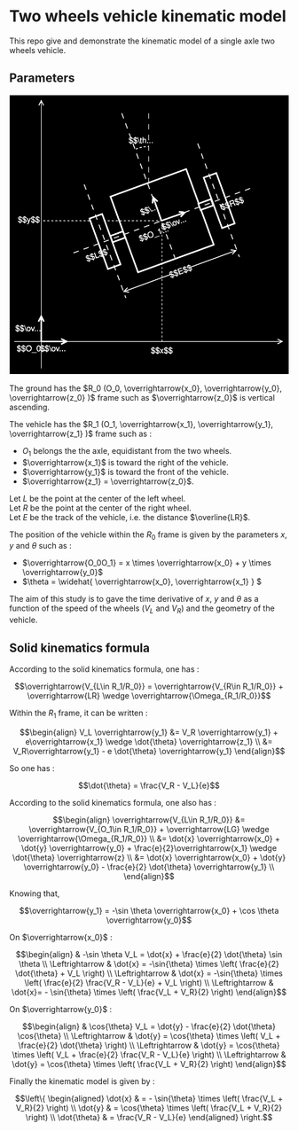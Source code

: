 # Two wheels vehicle kinematic model

This repo give and demonstrate the kinematic model of a single axle two wheels vehicle.

## Parameters

<img src="pictures/frame_and_bot.svg" alt="frame and bot" />


The ground has the $R_0 (O_0, \overrightarrow{x_0}, \overrightarrow{y_0}, \overrightarrow{z_0} )$ frame such as $\overrightarrow{z_0}$ is vertical ascending.

The vehicle has the $R_1 (O_1, \overrightarrow{x_1}, \overrightarrow{y_1}, \overrightarrow{z_1} )$ frame such as :
* $O_1$ belongs the the axle, equidistant from the two wheels.
* $\overrightarrow{x_1}$ is toward the right of the vehicle.
* $\overrightarrow{y_1}$ is toward the front of the vehicle.
* $\overrightarrow{z_1} = \overrightarrow{z_0}$.

Let $L$ be the point at the center of the left wheel.  
Let $R$ be the point at the center of the right wheel.  
Let $E$ be the track of the vehicle, i.e. the distance $\overline{LR}$.

The position of the vehicle within the $R_0$ frame is given by the parameters $x$, $y$ and $\theta$ such as :
* $\overrightarrow{O_0O_1} = x \times \overrightarrow{x_0} + y \times \overrightarrow{y_0}$
* $\theta = \widehat{ \overrightarrow{x_0}, \overrightarrow{x_1} } $

The aim of this study is to gave the time derivative of $x$, $y$ and $\theta$ as a function of the speed of the wheels ($V_L$ and $V_R$) and the geometry of the vehicle.

## Solid kinematics formula

According to the solid kinematics formula, one has :
```math
\overrightarrow{V_{L\in R_1/R_0}} = \overrightarrow{V_{R\in R_1/R_0}} + \overrightarrow{LR} \wedge \overrightarrow{\Omega_{R_1/R_0}}
```

Within the $R_1$ frame, it can be written :
```math
\begin{align}
V_L \overrightarrow{y_1} &= V_R \overrightarrow{y_1} + e\overrightarrow{x_1} \wedge \dot{\theta} \overrightarrow{z_1} \\
&= V_R\overrightarrow{y_1} - e \dot{\theta} \overrightarrow{y_1} 
\end{align}
```

So one has :
```math
\dot{\theta} = \frac{V_R - V_L}{e}
```

According to the solid kinematics formula, one also has :

```math
\begin{align}
\overrightarrow{V_{L\in R_1/R_0}} &= \overrightarrow{V_{O_1\in R_1/R_0}} + \overrightarrow{LG} \wedge \overrightarrow{\Omega_{R_1/R_0}} \\
&= \dot{x} \overrightarrow{x_0} + \dot{y} \overrightarrow{y_0} + \frac{e}{2}\overrightarrow{x_1} \wedge \dot{\theta} \overrightarrow{z} \\
&= \dot{x} \overrightarrow{x_0} + \dot{y} \overrightarrow{y_0} - \frac{e}{2} \dot{\theta} \overrightarrow{y_1} \\
\end{align}
```

Knowing that,
```math
\overrightarrow{y_1} = -\sin \theta \overrightarrow{x_0} + \cos \theta \overrightarrow{y_0}
```

On $\overrightarrow{x_0}$ :

```math
\begin{align}
& -\sin \theta V_L = \dot{x} + \frac{e}{2} \dot{\theta} \sin \theta \\
\Leftrightarrow & \dot{x} = -\sin{\theta} \times \left( \frac{e}{2} \dot{\theta}  + V_L \right) \\
\Leftrightarrow & \dot{x} = -\sin{\theta} \times \left( \frac{e}{2} \frac{V_R - V_L}{e}  + V_L \right) \\
\Leftrightarrow & \dot{x}= - \sin{\theta} \times \left( \frac{V_L + V_R}{2} \right)
\end{align}
```

On $\overrightarrow{y_0}$ :

```math

```

```math
\begin{align}
& \cos{\theta} V_L = \dot{y} - \frac{e}{2} \dot{\theta} \cos{\theta} \\
\Leftrightarrow & \dot{y} = \cos{\theta} \times \left(  V_L + \frac{e}{2} \dot{\theta}  \right) \\
\Leftrightarrow & \dot{y} = \cos{\theta} \times \left(  V_L + \frac{e}{2} \frac{V_R - V_L}{e}  \right) \\
\Leftrightarrow & \dot{y} = \cos{\theta} \times \left(   \frac{V_L + V_R}{2}  \right)
\end{align}
```

Finally the kinematic model is given by :
```math
\left\{
\begin{aligned} 
\dot{x} & = - \sin{\theta} \times \left( \frac{V_L + V_R}{2} \right) \\
\dot{y} & =  \cos{\theta} \times \left(   \frac{V_L + V_R}{2}  \right) \\
\dot{\theta} & = \frac{V_R - V_L}{e}
\end{aligned} 
\right.
```